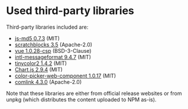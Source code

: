 # Used third-party libraries

Third-party libraries included are:
- [js-md5 0.7.3](https://raw.githubusercontent.com/emn178/js-md5/v0.7.3/build/md5.min.js) (MIT)
- [scratchblocks 3.5](https://scratchblocks.github.io/js/scratchblocks-v3.5-min.js) (Apache-2.0)
- [vue 1.0.28-csp](https://raw.githubusercontent.com/vuejs/vue/v1.0.28-csp/dist/vue.js) (BSD-3-Clause)
- [intl-messageformat 9.4.7](https://unpkg.com/intl-messageformat@9.4.7/intl-messageformat.umd.min.js) (MIT)
- [tinycolor2 1.4.2](https://raw.githubusercontent.com/bgrins/TinyColor/1.4.2/dist/tinycolor-min.js) (MIT)
- [Chart.js 2.9.4](https://unpkg.com/chart.js@2.9.4/dist/Chart.min.js) (MIT)
- [color-picker-web-component 1.0.17](https://unpkg.com/color-picker-web-component@1.0.17/dist/color-picker-esm.js) (MIT)
- [comlink 4.3.0](https://unpkg.com/comlink@4.3.0/dist/umd/comlink.js) (Apache-2.0)


Note that these libraries are either from official release websites or from unpkg (which distributes the content uploaded to NPM as-is).
